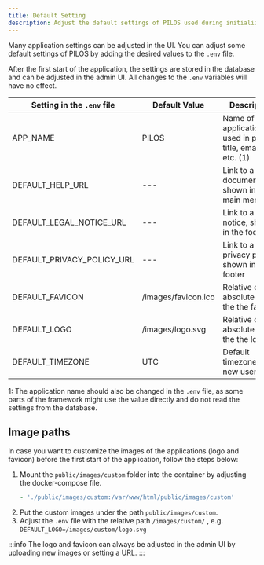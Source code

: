 ```yaml
---
title: Default Setting
description: Adjust the default settings of PILOS used during initialization
---
```


Many application settings can be adjusted in the UI.
You can adjust some default settings of PILOS by adding the desired values to the `.env` file.

After the first start of the application, the settings are stored in the database and can be adjusted in the admin UI.
All changes to the `.env` variables will have no effect.

| Setting in the `.env` file | Default Value       | Description                                                   |
|----------------------------|---------------------|---------------------------------------------------------------|
| APP_NAME                   | PILOS               | Name of the application, used in page title, emails, etc. (1) |
| DEFAULT_HELP_URL           | ---                 | Link to a user documentation, shown in the main menu          |
| DEFAULT_LEGAL_NOTICE_URL   | ---                 | Link to a legal notice, shown in the footer                   |
| DEFAULT_PRIVACY_POLICY_URL | ---                 | Link to a privacy policy, shown in the footer                 |
| DEFAULT_FAVICON            | /images/favicon.ico | Relative or absolute path the the favicon                     |
| DEFAULT_LOGO               | /images/logo.svg    | Relative or absolute path the the logo                        |
| DEFAULT_TIMEZONE           | UTC                 | Default timezone for all new users                            |

1: The application name should also be changed in the `.env` file, as some parts of the framework might use the value directly
and do not read the settings from the database.

## Image paths
In case you want to customize the images of the applications (logo and favicon) before the first start of the application, follow the steps below:
1. Mount the `public/images/custom` folder into the container by adjusting the docker-compose file. 
    ```yaml
    - './public/images/custom:/var/www/html/public/images/custom'
    ```
2. Put the custom images under the path `public/images/custom`.
2. Adjust the `.env` file with the relative path `/images/custom/` , e.g. `DEFAULT_LOGO=/images/custom/logo.svg`

:::info
The logo and favicon can always be adjusted in the admin UI by uploading new images or setting a URL.
:::


